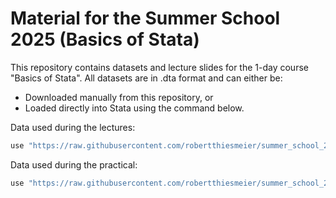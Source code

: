 # Material for the Summer School 2025 (Basics of Stata)

This repository contains datasets and lecture slides for the 1-day course "Basics of Stata". All datasets are in .dta format and can either be:

- Downloaded manually from this repository, or
- Loaded directly into Stata using the command below.

Data used during the lectures:
```ruby 
use "https://raw.githubusercontent.com/robertthiesmeier/summer_school_2025/main/data_birthcohort.dta", clear
```

Data used during the practical: 
```ruby
use "https://raw.githubusercontent.com/robertthiesmeier/summer_school_2025/main/data_tutorial.dta", clear
```
